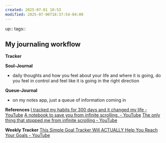 ```yaml
---
created: 2025-07-01 18:53
modified: 2025-07-06T18:37:54-04:00
---
```

up::
tags::
## My journaling workflow


**Tracker**

**Soul-Journal**
- daily thoughts and how you feel about your life and where it is going, do you feel in control and feel like it is going in the right direction 


**Queue-Journal**
- on my notes app, just a queue of information coming in


**References**
[I tracked my habits for 300 days and it changed my life - YouTube](https://www.youtube.com/watch?v=ZV0EgdBdJ14&list=LL&index=1)
[A notebook to save you from infinite scrolling. - YouTube](https://www.youtube.com/watch?v=OmyfB513E1s&list=PLacX82b_pofztutMWary6SRslMTvYVzsi&index=1)
[The only thing that stopped me from infinite scrolling - YouTube](https://www.youtube.com/watch?v=Sr9yRqOZMYU)

**Weekly Tracker**
[This Simple Goal Tracker Will ACTUALLY Help You Reach Your Goals - YouTube](https://www.youtube.com/watch?v=JJPD9fkLcZs&t=58s)